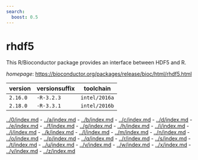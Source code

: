 ```yaml
---
search:
  boost: 0.5
---
```

# rhdf5

This R/Bioconductor package provides an interface between HDF5 and R.

*homepage*: <https://bioconductor.org/packages/release/bioc/html/rhdf5.html>

version | versionsuffix | toolchain
--------|---------------|----------
``2.16.0`` | ``-R-3.2.3`` | ``intel/2016a``
``2.18.0`` | ``-R-3.3.1`` | ``intel/2016b``

[../0/index.md](0) - [../a/index.md](a) - [../b/index.md](b) - [../c/index.md](c) - [../d/index.md](d) - [../e/index.md](e) - [../f/index.md](f) - [../g/index.md](g) - [../h/index.md](h) - [../i/index.md](i) - [../j/index.md](j) - [../k/index.md](k) - [../l/index.md](l) - [../m/index.md](m) - [../n/index.md](n) - [../o/index.md](o) - [../p/index.md](p) - [../q/index.md](q) - [../r/index.md](r) - [../s/index.md](s) - [../t/index.md](t) - [../u/index.md](u) - [../v/index.md](v) - [../w/index.md](w) - [../x/index.md](x) - [../y/index.md](y) - [../z/index.md](z)


